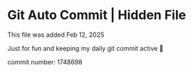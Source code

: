 # Git Auto Commit | Hidden File

This file was added Feb 12, 2025

Just for fun and keeping my daily git commit active 🤪

commit number: 1748698
